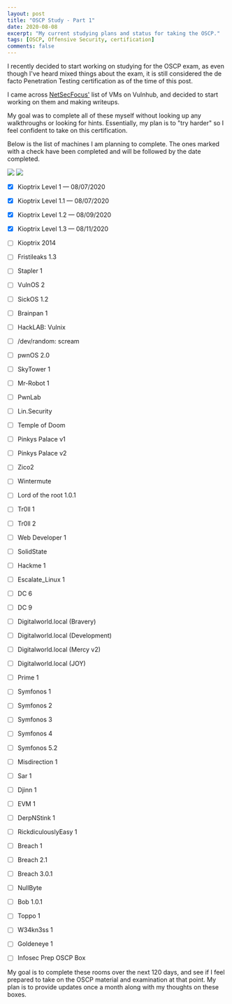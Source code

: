 ```yaml
---
layout: post
title: "OSCP Study - Part 1"
date: 2020-08-08
excerpt: "My current studying plans and status for taking the OSCP."
tags: [OSCP, Offensive Security, certification]
comments: false
---
```


I recently decided to start working on studying for the OSCP exam, as even though I've heard mixed things about the exam, it is still considered the de facto Penetration Testing certification as of the time of this post.

I came across <a href="https://docs.google.com/spreadsheets/d/1dwSMIAPIam0PuRBkCiDI88pU3yzrqqHkDtBngUHNCw8/edit#gid=0">NetSecFocus'</a> list of VMs on Vulnhub, and decided to start working on them and making writeups.

My goal was to complete all of these myself without looking up any walkthroughs or looking for hints. Essentially, my plan is to "try harder" so I feel confident to take on this certification.

Below is the list of machines I am planning to complete. The ones marked with a check have been completed and will be followed by the date completed.

<img src="https://progress-bar.dev/4/?width=600&scale=56&suffix=%20of%2056%20Boxes%20Rooted" />

<img src="https://progress-bar.dev/116/?width=600&scale=120&suffix=%20Days%20Remaining" />

- [x] Kioptrix Level 1 — 08/07/2020
- [x] Kioptrix Level 1.1 — 08/07/2020
- [x] Kioptrix Level 1.2 — 08/09/2020
- [x] Kioptrix Level 1.3 — 08/11/2020
- [ ] Kioptrix 2014
- [ ] Fristileaks 1.3
- [ ] Stapler 1
- [ ] VulnOS 2
- [ ] SickOS 1.2
- [ ] Brainpan 1
- [ ] HackLAB: Vulnix
- [ ] /dev/random: scream
- [ ] pwnOS 2.0
- [ ] SkyTower 1
- [ ] Mr-Robot 1
- [ ] PwnLab
- [ ] Lin.Security
- [ ] Temple of Doom
- [ ] Pinkys Palace v1
- [ ] Pinkys Palace v2
- [ ] Zico2
- [ ] Wintermute
- [ ] Lord of the root 1.0.1
- [ ] Tr0ll 1
- [ ] Tr0ll 2
- [ ] Web Developer 1
- [ ] SolidState
- [ ] Hackme 1
- [ ] Escalate_Linux 1
- [ ] DC 6
- [ ] DC 9
- [ ] Digitalworld.local (Bravery)
- [ ] Digitalworld.local (Development)
- [ ] Digitalworld.local (Mercy v2)
- [ ] Digitalworld.local (JOY)
- [ ] Prime 1
- [ ] Symfonos 1
- [ ] Symfonos 2
- [ ] Symfonos 3
- [ ] Symfonos 4
- [ ] Symfonos 5.2
- [ ] Misdirection 1
- [ ] Sar 1
- [ ]  Djinn 1
- [ ] EVM 1
- [ ] DerpNStink 1
- [ ] RickdiculouslyEasy 1
- [ ] Breach 1
- [ ] Breach 2.1
- [ ] Breach 3.0.1
- [ ] NullByte
- [ ] Bob 1.0.1
- [ ] Toppo 1
- [ ] W34kn3ss 1
- [ ] Goldeneye 1
- [ ] Infosec Prep OSCP Box


My goal is to complete these rooms over the next 120 days, and see if I feel prepared to take on the OSCP material and examination at that point. My plan is to provide updates once a month along with my thoughts on these boxes.

